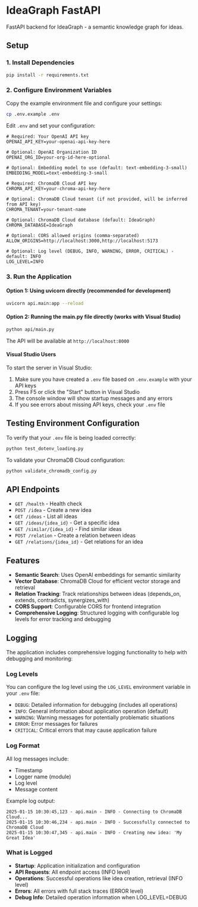 # IdeaGraph FastAPI

FastAPI backend for IdeaGraph - a semantic knowledge graph for ideas.

## Setup

### 1. Install Dependencies

```bash
pip install -r requirements.txt
```

### 2. Configure Environment Variables

Copy the example environment file and configure your settings:

```bash
cp .env.example .env
```

Edit `.env` and set your configuration:

```env
# Required: Your OpenAI API key
OPENAI_API_KEY=your-openai-api-key-here

# Optional: OpenAI Organization ID
OPENAI_ORG_ID=your-org-id-here-optional

# Optional: Embedding model to use (default: text-embedding-3-small)
EMBEDDING_MODEL=text-embedding-3-small

# Required: ChromaDB Cloud API key
CHROMA_API_KEY=your-chroma-api-key-here

# Optional: ChromaDB Cloud tenant (if not provided, will be inferred from API key)
CHROMA_TENANT=your-tenant-name

# Optional: ChromaDB Cloud database (default: IdeaGraph)
CHROMA_DATABASE=IdeaGraph

# Optional: CORS allowed origins (comma-separated)
ALLOW_ORIGINS=http://localhost:3000,http://localhost:5173

# Optional: Log level (DEBUG, INFO, WARNING, ERROR, CRITICAL) - default: INFO
LOG_LEVEL=INFO
```

### 3. Run the Application

#### Option 1: Using uvicorn directly (recommended for development)

```bash
uvicorn api.main:app --reload
```

#### Option 2: Running the main.py file directly (works with Visual Studio)

```bash
python api/main.py
```

The API will be available at `http://localhost:8000`

#### Visual Studio Users

To start the server in Visual Studio:
1. Make sure you have created a `.env` file based on `.env.example` with your API keys
2. Press F5 or click the "Start" button in Visual Studio
3. The console window will show startup messages and any errors
4. If you see errors about missing API keys, check your `.env` file

## Testing Environment Configuration

To verify that your `.env` file is being loaded correctly:

```bash
python test_dotenv_loading.py
```

To validate your ChromaDB Cloud configuration:

```bash
python validate_chromadb_config.py
```

## API Endpoints

- `GET /health` - Health check
- `POST /idea` - Create a new idea
- `GET /ideas` - List all ideas
- `GET /ideas/{idea_id}` - Get a specific idea
- `GET /similar/{idea_id}` - Find similar ideas
- `POST /relation` - Create a relation between ideas
- `GET /relations/{idea_id}` - Get relations for an idea

## Features

- **Semantic Search**: Uses OpenAI embeddings for semantic similarity
- **Vector Database**: ChromaDB Cloud for efficient vector storage and retrieval
- **Relation Tracking**: Track relationships between ideas (depends_on, extends, contradicts, synergizes_with)
- **CORS Support**: Configurable CORS for frontend integration
- **Comprehensive Logging**: Structured logging with configurable log levels for error tracking and debugging

## Logging

The application includes comprehensive logging functionality to help with debugging and monitoring:

### Log Levels

You can configure the log level using the `LOG_LEVEL` environment variable in your `.env` file:

- `DEBUG`: Detailed information for debugging (includes all operations)
- `INFO`: General information about application operation (default)
- `WARNING`: Warning messages for potentially problematic situations
- `ERROR`: Error messages for failures
- `CRITICAL`: Critical errors that may cause application failure

### Log Format

All log messages include:
- Timestamp
- Logger name (module)
- Log level
- Message content

Example log output:
```
2025-01-15 10:30:45,123 - api.main - INFO - Connecting to ChromaDB Cloud...
2025-01-15 10:30:46,234 - api.main - INFO - Successfully connected to ChromaDB Cloud
2025-01-15 10:30:47,345 - api.main - INFO - Creating new idea: 'My Great Idea'
```

### What is Logged

- **Startup**: Application initialization and configuration
- **API Requests**: All endpoint access (INFO level)
- **Operations**: Successful operations like idea creation, retrieval (INFO level)
- **Errors**: All errors with full stack traces (ERROR level)
- **Debug Info**: Detailed operation information when LOG_LEVEL=DEBUG
